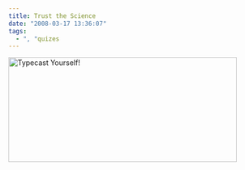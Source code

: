 ```yaml
---
title: Trust the Science
date: "2008-03-17 13:36:07"
tags:
  - ", "quizes
---
```

<a href="http://blog.extensis.com/typecaster/"><img src="http://blog.extensis.com/typecaster/images/stencil.png" alt="Typecast Yourself!" border="0" height="206" width="450"  /></a>


